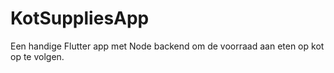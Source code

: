 # KotSuppliesApp

Een handige Flutter app met Node backend om de voorraad aan eten op kot op te volgen.
